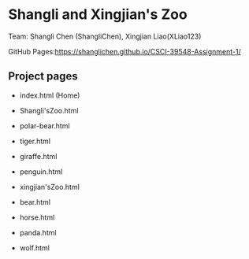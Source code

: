 # Shangli and Xingjian's Zoo

Team: Shangli Chen (ShangliChen), Xingjian Liao(XLiao123)

GitHub Pages:https://shanglichen.github.io/CSCI-39548-Assignment-1/

## Project pages
- index.html (Home)

- Shangli'sZoo.html
- polar-bear.html
- tiger.html
- giraffe.html
- penguin.html

- xingjian'sZoo.html
- bear.html
- horse.html
- panda.html
- wolf.html






